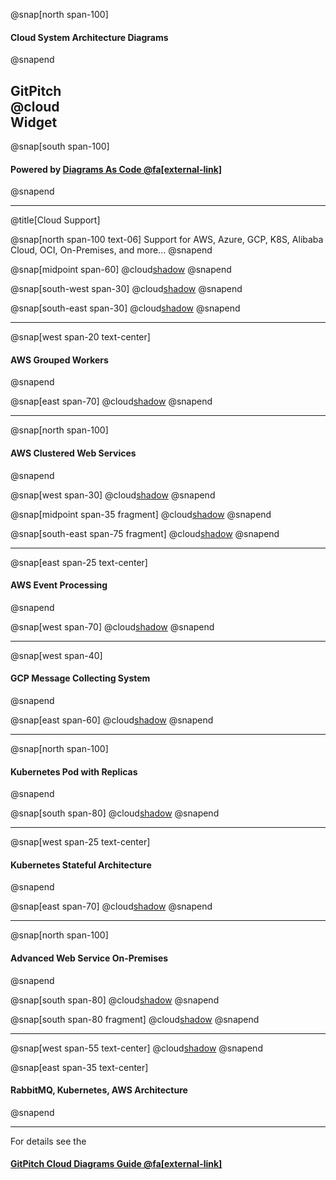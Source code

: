 @snap[north span-100]
#### Cloud System Architecture Diagrams
@snapend

## GitPitch<br>**@cloud**<br>Widget

@snap[south span-100]
#### Powered by [Diagrams As Code @fa[external-link]](https://diagrams.mingrammer.com)
@snapend

---
@title[Cloud Support]

@snap[north span-100 text-06]
Support for AWS, Azure, GCP, K8S, Alibaba Cloud, OCI, On-Premises, and more...
@snapend

@snap[midpoint span-60]
@cloud[shadow](src/on-premises.py)
@snapend


@snap[south-west span-30]
@cloud[shadow](src/aws-clustered.py)
@snapend

@snap[south-east span-30]
@cloud[shadow](src/aws-event-processing.py)
@snapend


---

@snap[west span-20 text-center]
#### **AWS** Grouped Workers
@snapend

@snap[east span-70]
@cloud[shadow](src/aws-grouped-workers.py)
@snapend

---

@snap[north span-100]
#### **AWS** Clustered Web Services
@snapend

@snap[west span-30]
@cloud[shadow](src/aws-clustered-1.py)
@snapend

@snap[midpoint span-35 fragment]
@cloud[shadow](src/aws-clustered-2.py)
@snapend

@snap[south-east span-75 fragment]
@cloud[shadow](src/aws-clustered-3.py)
@snapend

---

@snap[east span-25 text-center]
#### **AWS** Event Processing
@snapend

@snap[west span-70]
@cloud[shadow](src/aws-event-processing.py)
@snapend

---

@snap[west span-40]
#### **GCP** Message Collecting System
@snapend

@snap[east span-60]
@cloud[shadow](src/gcp-message-system.py)
@snapend

---

@snap[north span-100]
#### **Kubernetes** Pod with Replicas
@snapend

@snap[south span-80]
@cloud[shadow](src/kubernetes-pod-replicas.py)
@snapend

---

@snap[west span-25 text-center]
#### **Kubernetes** Stateful Architecture
@snapend

@snap[east span-70]
@cloud[shadow](src/kubernetes-stateful.py)
@snapend

---

@snap[north span-100]
#### Advanced Web Service **On-Premises**
@snapend

@snap[south span-80]
@cloud[shadow](src/on-premises.py)
@snapend

@snap[south span-80 fragment]
@cloud[shadow](src/on-premises-annotated.py)
@snapend

---

@snap[west span-55 text-center]
@cloud[shadow](src/rabbitmq-k28-aws.py)
@snapend

@snap[east span-35 text-center]
#### **RabbitMQ**, **Kubernetes**, **AWS** Architecture
@snapend

---

For details see the
#### [GitPitch Cloud Diagrams Guide @fa[external-link]](https://gitpitch.com/docs/diagram-features/cloud-diagrams)
